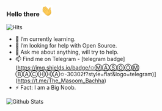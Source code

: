 ### Hello there <img src="https://raw.githubusercontent.com/ABSphreak/ABSphreak/master/gifs/Hi.gif" width="30px">


![Hits](https://hits.seeyoufarm.com/api/count/incr/badge.svg?url=https://github.com/noobsipak/)

- 🔭 I’m currently learning.
- 👀 I’m looking for help with Open Source.
- 💬 Ask me about anything, will try to help.
- 📫 Find me on Telegram - [telegram badge](https://img.shields.io/badge/✩Ⓜ️ⒶⓈⓄⓄⓂ️ ⒷⒶⒸⒽⒽⒶ✩-30302f?style=flat&logo=telegram)](https://t.me/The_Masoom_Bachha)
- ⚡ Fact: I am a Big Noob.

![Github Stats](https://github-readme-stats.vercel.app/api?username=sipakisking&show_icons=true&title_color=fff&icon_color=32cc32&text_color=00ccff&bg_color=151515)
